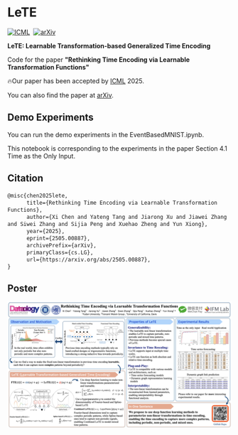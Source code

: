 # LeTE 
[![ICML](https://img.shields.io/badge/ICML%202025-blue.svg)](https://icml.cc/virtual/2025/poster/43983)&nbsp;
[![arXiv](https://img.shields.io/badge/arXiv-2505.00887-b31b1b.svg)](https://arxiv.org/abs/2505.00887)&nbsp; 

**LeTE: Learnable Transformation-based Generalized Time Encoding**

Code for the paper **"Rethinking Time Encoding via Learnable Transformation Functions"**

🔥Our paper has been accepted by [ICML](https://icml.cc/virtual/2025/poster/43983) 2025.

You can also find the paper at [arXiv](https://arxiv.org/pdf/2505.00887).


## Demo Experiments

You can run the demo experiments in the EventBasedMNIST.ipynb.

This notebook is corresponding to the experiments in the paper Section 4.1 Time as the Only Input.

## Citation

```bibtext
@misc{chen2025lete,
      title={Rethinking Time Encoding via Learnable Transformation Functions}, 
      author={Xi Chen and Yateng Tang and Jiarong Xu and Jiawei Zhang and Siwei Zhang and Sijia Peng and Xuehao Zheng and Yun Xiong},
      year={2025},
      eprint={2505.00887},
      archivePrefix={arXiv},
      primaryClass={cs.LG},
      url={https://arxiv.org/abs/2505.00887}, 
}
```

## Poster
![Poster](LeTE_ICML_Poster.png)
